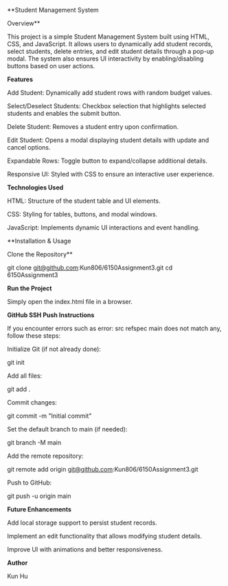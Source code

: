 **Student Management System

Overview**

This project is a simple Student Management System built using HTML, CSS, and JavaScript. It allows users to dynamically add student records, select students, delete entries, and edit student details through a pop-up modal. The system also ensures UI interactivity by enabling/disabling buttons based on user actions.

**Features**

Add Student: Dynamically add student rows with random budget values.

Select/Deselect Students: Checkbox selection that highlights selected students and enables the submit button.

Delete Student: Removes a student entry upon confirmation.

Edit Student: Opens a modal displaying student details with update and cancel options.

Expandable Rows: Toggle button to expand/collapse additional details.

Responsive UI: Styled with CSS to ensure an interactive user experience.

**Technologies Used**

HTML: Structure of the student table and UI elements.

CSS: Styling for tables, buttons, and modal windows.

JavaScript: Implements dynamic UI interactions and event handling.

**Installation & Usage

Clone the Repository**

git clone git@github.com:Kun806/6150Assignment3.git
cd 6150Assignment3

**Run the Project**

Simply open the index.html file in a browser.

**GitHub SSH Push Instructions**

If you encounter errors such as error: src refspec main does not match any, follow these steps:

Initialize Git (if not already done):

git init

Add all files:

git add .

Commit changes:

git commit -m "Initial commit"

Set the default branch to main (if needed):

git branch -M main

Add the remote repository:

git remote add origin git@github.com:Kun806/6150Assignment3.git

Push to GitHub:

git push -u origin main

**Future Enhancements**

Add local storage support to persist student records.

Implement an edit functionality that allows modifying student details.

Improve UI with animations and better responsiveness.

**Author**

Kun Hu

